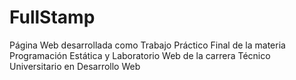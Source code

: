 # FullStamp
Página Web desarrollada como  Trabajo Práctico Final de la materia Programación Estática y Laboratorio Web de la carrera Técnico Universitario en Desarrollo Web

